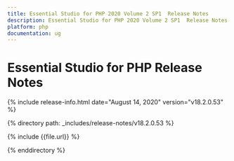 ```yaml
---
title: Essential Studio for PHP 2020 Volume 2 SP1  Release Notes  
description: Essential Studio for PHP 2020 Volume 2 SP1  Release Notes  
platform: php
documentation: ug
---
```


# Essential Studio for PHP  Release Notes  

{% include release-info.html date="August 14, 2020"  version="v18.2.0.53" %} 


{% directory path: _includes/release-notes/v18.2.0.53 %}

{% include {{file.url}} %}

{% enddirectory %}